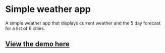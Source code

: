 # Simple weather app

A simple weather app that displays current weather and the 5 day forecast for a list of 6 cities.

## [View the demo here](https://srogalsky8.github.io/weather-fp/)